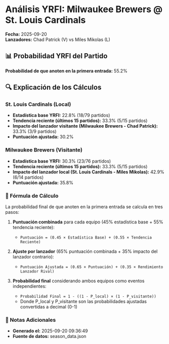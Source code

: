 # Análisis YRFI: Milwaukee Brewers @ St. Louis Cardinals

**Fecha:** 2025-09-20  
**Lanzadores:** Chad Patrick (V) vs Miles Mikolas (L)

## 📊 Probabilidad YRFI del Partido

**Probabilidad de que anoten en la primera entrada:** 55.2%

## 🔍 Explicación de los Cálculos

### St. Louis Cardinals (Local)
- **Estadística base YRFI:** 22.8% (18/79 partidos)
- **Tendencia reciente (últimos 15 partidos):** 33.3% (5/15 partidos)
- **Impacto del lanzador visitante (Milwaukee Brewers - Chad Patrick):** 33.3% (3/9 partidos)
- **Puntuación ajustada:** 30.2%

### Milwaukee Brewers (Visitante)
- **Estadística base YRFI:** 30.3% (23/76 partidos)
- **Tendencia reciente (últimos 15 partidos):** 33.3% (5/15 partidos)
- **Impacto del lanzador local (St. Louis Cardinals - Miles Mikolas):** 42.9% (6/14 partidos)
- **Puntuación ajustada:** 35.8%

### 📝 Fórmula de Cálculo

La probabilidad final de que anoten en la primera entrada se calcula en tres pasos:

1. **Puntuación combinada** para cada equipo (45% estadística base + 55% tendencia reciente):
   - `Puntuación = (0.45 × Estadística Base) + (0.55 × Tendencia Reciente)`

2. **Ajuste por lanzador** (65% puntuación combinada + 35% impacto del lanzador contrario):
   - `Puntuación Ajustada = (0.65 × Puntuación) + (0.35 × Rendimiento Lanzador Rival)`

3. **Probabilidad final** considerando ambos equipos como eventos independientes:
   - `Probabilidad Final = 1 - ((1 - P_local) × (1 - P_visitante))`
   - Donde P_local y P_visitante son las probabilidades ajustadas convertidas a decimal (0-1)

### 📌 Notas Adicionales

- **Generado el:** 2025-09-20 09:36:49
- **Fuente de datos:** season_data.json
